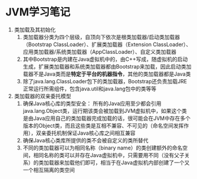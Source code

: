 # JVM学习笔记
1. 类加载及其初始化
    1. 类加载器分类为四个层级，自顶向下依次是根类加载器/启动类加载器（Bootstrap ClassLoader）、扩展类加载器（Extension ClassLoader）、应用类加载器/系统类加载器（AppClassLoader）、自定义类加载器
    2. 其中Bootstrap是内建在Java虚拟机中的，由C++写成，随虚拟机的启动生成，扩展类加载器和系统类加载器都由Bootstrap来加载，因此启动类加载器不是Java类而是**特定于平台的机器指令**，其他的类加载器都是Java类
    3. 除了java.lang.ClassLoader包下的类加载器，Bootstrap还负责加载JRE正常运行所需组件，包含java.util和java.lang包中的类等等
2. 类加载器的双亲委托模型
    1. 确保Java核心库的类型安全：
        所有的Java应用至少都会引用java.lang.Object类，运行期该类会被加载到JVM虚拟机中，如果这个类是由Java应用自己的类加载器完成加载的话，很可能会在JVM中存在多个版本的Object类，而且这些类是互相不兼容、不可见的（命名空间发挥作用），双亲委托机制保证Java核心库之间相互兼容
    2. 确保Java核心类库所提供的类不会被自定义的类所替代
    3. 不同的类加载器可以为相同名称（binary name）的类创建额外的命名空间，相同名称的类可以并存在Java虚拟机中，只需要用不同（没有父子关系）的类加载器来加载他们即可，相当于在Java虚拟机内部创建了一个又一个相互隔离的类空间
